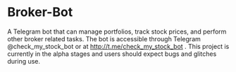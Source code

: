 # Broker-Bot
A Telegram bot that can manage portfolios, track stock prices, and perform other broker related tasks. The bot is accessible through Telegram @check_my_stock_bot or at http://t.me/check_my_stock_bot .
This project is currently in the alpha stages and users should expect bugs and glitches during use.
